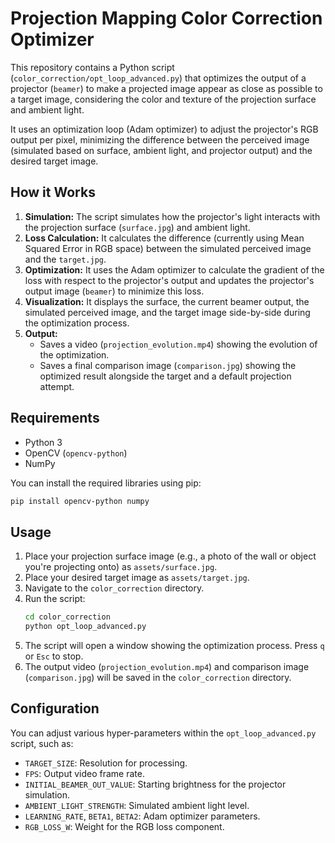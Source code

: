 # Projection Mapping Color Correction Optimizer

This repository contains a Python script (`color_correction/opt_loop_advanced.py`) that optimizes the output of a projector (`beamer`) to make a projected image appear as close as possible to a target image, considering the color and texture of the projection surface and ambient light.

It uses an optimization loop (Adam optimizer) to adjust the projector's RGB output per pixel, minimizing the difference between the perceived image (simulated based on surface, ambient light, and projector output) and the desired target image.

## How it Works

1.  **Simulation:** The script simulates how the projector's light interacts with the projection surface (`surface.jpg`) and ambient light.
2.  **Loss Calculation:** It calculates the difference (currently using Mean Squared Error in RGB space) between the simulated perceived image and the `target.jpg`.
3.  **Optimization:** It uses the Adam optimizer to calculate the gradient of the loss with respect to the projector's output and updates the projector's output image (`beamer`) to minimize this loss.
4.  **Visualization:** It displays the surface, the current beamer output, the simulated perceived image, and the target image side-by-side during the optimization process.
5.  **Output:**
    *   Saves a video (`projection_evolution.mp4`) showing the evolution of the optimization.
    *   Saves a final comparison image (`comparison.jpg`) showing the optimized result alongside the target and a default projection attempt.

## Requirements

*   Python 3
*   OpenCV (`opencv-python`)
*   NumPy

You can install the required libraries using pip:
```bash
pip install opencv-python numpy
```

## Usage

1.  Place your projection surface image (e.g., a photo of the wall or object you're projecting onto) as `assets/surface.jpg`.
2.  Place your desired target image as `assets/target.jpg`.
3.  Navigate to the `color_correction` directory.
4.  Run the script:
    ```bash
    cd color_correction
    python opt_loop_advanced.py
    ```
5.  The script will open a window showing the optimization process. Press `q` or `Esc` to stop.
6.  The output video (`projection_evolution.mp4`) and comparison image (`comparison.jpg`) will be saved in the `color_correction` directory.

## Configuration

You can adjust various hyper-parameters within the `opt_loop_advanced.py` script, such as:

*   `TARGET_SIZE`: Resolution for processing.
*   `FPS`: Output video frame rate.
*   `INITIAL_BEAMER_OUT_VALUE`: Starting brightness for the projector simulation.
*   `AMBIENT_LIGHT_STRENGTH`: Simulated ambient light level.
*   `LEARNING_RATE`, `BETA1`, `BETA2`: Adam optimizer parameters.
*   `RGB_LOSS_W`: Weight for the RGB loss component. 